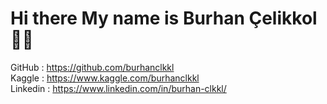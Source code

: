 # Hi there My name is Burhan Çelikkol 👋🏻


 
GitHub  : <a href="https://github.com/burhanclkkl">https://github.com/burhanclkkl</a> <br>
Kaggle : <a href="https://www.kaggle.com/burhanclkkl">https://www.kaggle.com/burhanclkkl</a>  <br>
Linkedin : <a href="https://www.linkedin.com/in/burhan-clkkl/"> https://www.linkedin.com/in/burhan-clkkl/</a> 

